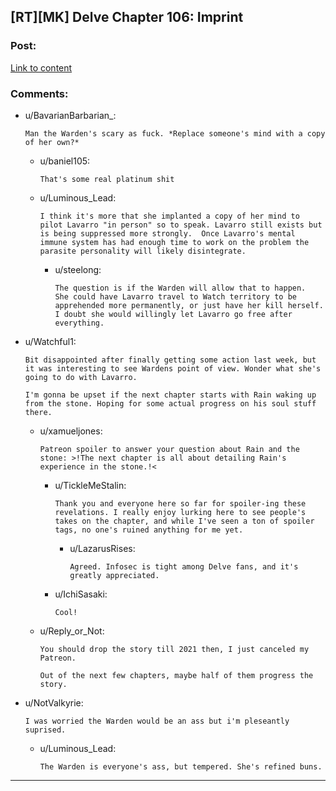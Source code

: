 ## [RT][MK] Delve Chapter 106: Imprint

### Post:

[Link to content](https://www.royalroad.com/fiction/25225/delve/chapter/533069/106-imprint)

### Comments:

- u/BavarianBarbarian_:
  ```
  Man the Warden's scary as fuck. *Replace someone's mind with a copy of her own?*
  ```

  - u/baniel105:
    ```
    That's some real platinum shit
    ```

  - u/Luminous_Lead:
    ```
    I think it's more that she implanted a copy of her mind to pilot Lavarro "in person" so to speak. Lavarro still exists but is being suppressed more strongly.  Once Lavarro's mental immune system has had enough time to work on the problem the parasite personality will likely disintegrate.
    ```

    - u/steelong:
      ```
      The question is if the Warden will allow that to happen.  She could have Lavarro travel to Watch territory to be apprehended more permanently, or just have her kill herself.  I doubt she would willingly let Lavarro go free after everything.
      ```

- u/Watchful1:
  ```
  Bit disappointed after finally getting some action last week, but it was interesting to see Wardens point of view. Wonder what she's going to do with Lavarro.

  I'm gonna be upset if the next chapter starts with Rain waking up from the stone. Hoping for some actual progress on his soul stuff there.
  ```

  - u/xamueljones:
    ```
    Patreon spoiler to answer your question about Rain and the stone: >!The next chapter is all about detailing Rain's experience in the stone.!<
    ```

    - u/TickleMeStalin:
      ```
      Thank you and everyone here so far for spoiler-ing these revelations. I really enjoy lurking here to see people's takes on the chapter, and while I've seen a ton of spoiler tags, no one's ruined anything for me yet.
      ```

      - u/LazarusRises:
        ```
        Agreed. Infosec is tight among Delve fans, and it's greatly appreciated.
        ```

    - u/IchiSasaki:
      ```
      Cool!
      ```

  - u/Reply_or_Not:
    ```
    You should drop the story till 2021 then, I just canceled my Patreon.

    Out of the next few chapters, maybe half of them progress the story.
    ```

- u/NotValkyrie:
  ```
  I was worried the Warden would be an ass but i'm pleseantly suprised.
  ```

  - u/Luminous_Lead:
    ```
    The Warden is everyone's ass, but tempered. She's refined buns.
    ```

---

